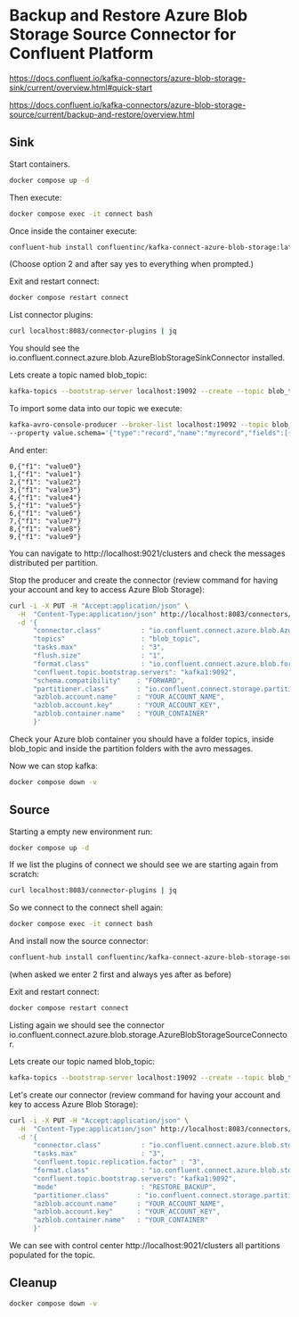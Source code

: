 #  Backup and Restore Azure Blob Storage Source Connector for Confluent Platform 

https://docs.confluent.io/kafka-connectors/azure-blob-storage-sink/current/overview.html#quick-start

https://docs.confluent.io/kafka-connectors/azure-blob-storage-source/current/backup-and-restore/overview.html


## Sink

Start containers.

```bash
docker compose up -d
```

Then execute:

```bash
docker compose exec -it connect bash
``` 

Once inside the container execute:

```bash
confluent-hub install confluentinc/kafka-connect-azure-blob-storage:latest
```
(Choose option 2 and after say yes to everything when prompted.)

Exit and restart connect:

```bash
docker compose restart connect
```

List connector plugins:

```bash
curl localhost:8083/connector-plugins | jq
```

You should see the io.confluent.connect.azure.blob.AzureBlobStorageSinkConnector installed.

Lets create a topic named blob_topic:

```bash
kafka-topics --bootstrap-server localhost:19092 --create --topic blob_topic --partitions 3 --replication-factor 3
```

To import some data into our topic we execute:

```bash
kafka-avro-console-producer --broker-list localhost:19092 --topic blob_topic \
--property value.schema='{"type":"record","name":"myrecord","fields":[{"name":"f1","type":"string"}]}' --property parse.key=true --property key.separator=, --property key.serializer=org.apache.kafka.common.serialization.StringSerializer
```

And enter:

```
0,{"f1": "value0"}
1,{"f1": "value1"}
2,{"f1": "value2"}
3,{"f1": "value3"}
4,{"f1": "value4"}
5,{"f1": "value5"}
6,{"f1": "value6"}
7,{"f1": "value7"}
8,{"f1": "value8"}
9,{"f1": "value9"}
```

You can navigate to http://localhost:9021/clusters and check the messages distributed per partition.

Stop the producer and create the connector (review command for having your account and key to access Azure Blob Storage):

```bash
curl -i -X PUT -H "Accept:application/json" \
  -H  "Content-Type:application/json" http://localhost:8083/connectors/blob-sink/config \
  -d '{
      "connector.class"          : "io.confluent.connect.azure.blob.AzureBlobStorageSinkConnector",
      "topics"                   : "blob_topic",
      "tasks.max"                : "3",
      "flush.size"               : "1",
      "format.class"             : "io.confluent.connect.azure.blob.format.avro.AvroFormat",
      "confluent.topic.bootstrap.servers": "kafka1:9092",
      "schema.compatibility"    : "FORWARD",
      "partitioner.class"       : "io.confluent.connect.storage.partitioner.DefaultPartitioner",
      "azblob.account.name"     : "YOUR_ACCOUNT_NAME",
      "azblob.account.key"      : "YOUR_ACCOUNT_KEY",
      "azblob.container.name"   : "YOUR_CONTAINER"
      }'
```

Check your Azure blob container you should have a folder topics, inside blob_topic and inside the partition folders with the avro messages.

Now we can stop kafka:

```bash
docker compose down -v
```

## Source

Starting a empty new environment run:

```bash
docker compose up -d
```

If we list the plugins of connect we should see we are starting again from scratch:

```bash
curl localhost:8083/connector-plugins | jq
```

So we connect to the connect shell again:

```bash
docker compose exec -it connect bash
``` 

And install now the source connector:

```bash
confluent-hub install confluentinc/kafka-connect-azure-blob-storage-source:latest
``` 
(when asked we enter 2 first and always yes after as before)

Exit and restart connect:

```bash
docker compose restart connect
```

Listing again we should see the connector io.confluent.connect.azure.blob.storage.AzureBlobStorageSourceConnector.

Lets create our topic named blob_topic:

```bash
kafka-topics --bootstrap-server localhost:19092 --create --topic blob_topic --partitions 3 --replication-factor 3
```

Let's create our connector (review command for having your account and key to access Azure Blob Storage):

```bash
curl -i -X PUT -H "Accept:application/json" \
  -H  "Content-Type:application/json" http://localhost:8083/connectors/blob-storage-source/config \
  -d '{
      "connector.class"          : "io.confluent.connect.azure.blob.storage.AzureBlobStorageSourceConnector",
      "tasks.max"                : "3",
      "confluent.topic.replication.factor" : "3",
      "format.class"             : "io.confluent.connect.azure.blob.storage.format.avro.AvroFormat",
      "confluent.topic.bootstrap.servers": "kafka1:9092",
      "mode"                     : "RESTORE_BACKUP",
      "partitioner.class"       : "io.confluent.connect.storage.partitioner.DefaultPartitioner",
      "azblob.account.name"     : "YOUR_ACCOUNT_NAME",
      "azblob.account.key"      : "YOUR_ACCOUNT_KEY",
      "azblob.container.name"   : "YOUR_CONTAINER"
      }'
```

We can see with control center http://localhost:9021/clusters all partitions populated for the topic.

## Cleanup

```bash
docker compose down -v
```